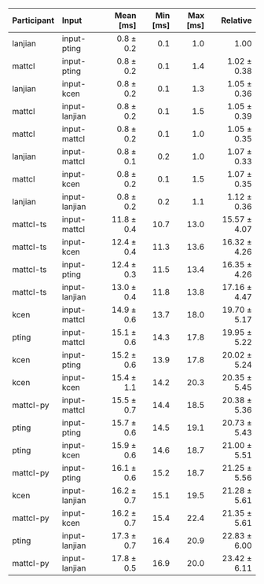 | Participant | Input | Mean [ms] | Min [ms] | Max [ms] | Relative |
|:---|:---|---:|---:|---:|---:|
| lanjian | input-pting | 0.8 ± 0.2 | 0.1 | 1.0 | 1.00 |
| mattcl | input-pting | 0.8 ± 0.2 | 0.1 | 1.4 | 1.02 ± 0.38 |
| lanjian | input-kcen | 0.8 ± 0.2 | 0.1 | 1.3 | 1.05 ± 0.36 |
| mattcl | input-lanjian | 0.8 ± 0.2 | 0.1 | 1.5 | 1.05 ± 0.39 |
| mattcl | input-mattcl | 0.8 ± 0.2 | 0.1 | 1.0 | 1.05 ± 0.35 |
| lanjian | input-mattcl | 0.8 ± 0.1 | 0.2 | 1.0 | 1.07 ± 0.33 |
| mattcl | input-kcen | 0.8 ± 0.2 | 0.1 | 1.5 | 1.07 ± 0.35 |
| lanjian | input-lanjian | 0.8 ± 0.2 | 0.2 | 1.1 | 1.12 ± 0.36 |
| mattcl-ts | input-mattcl | 11.8 ± 0.4 | 10.7 | 13.0 | 15.57 ± 4.07 |
| mattcl-ts | input-kcen | 12.4 ± 0.4 | 11.3 | 13.6 | 16.32 ± 4.26 |
| mattcl-ts | input-pting | 12.4 ± 0.3 | 11.5 | 13.4 | 16.35 ± 4.26 |
| mattcl-ts | input-lanjian | 13.0 ± 0.4 | 11.8 | 13.8 | 17.16 ± 4.47 |
| kcen | input-mattcl | 14.9 ± 0.6 | 13.7 | 18.0 | 19.70 ± 5.17 |
| pting | input-mattcl | 15.1 ± 0.6 | 14.3 | 17.8 | 19.95 ± 5.22 |
| kcen | input-pting | 15.2 ± 0.6 | 13.9 | 17.8 | 20.02 ± 5.24 |
| kcen | input-kcen | 15.4 ± 1.1 | 14.2 | 20.3 | 20.35 ± 5.45 |
| mattcl-py | input-mattcl | 15.5 ± 0.7 | 14.4 | 18.5 | 20.38 ± 5.36 |
| pting | input-pting | 15.7 ± 0.6 | 14.5 | 19.1 | 20.73 ± 5.43 |
| pting | input-kcen | 15.9 ± 0.6 | 14.6 | 18.7 | 21.00 ± 5.51 |
| mattcl-py | input-pting | 16.1 ± 0.6 | 15.2 | 18.7 | 21.25 ± 5.56 |
| kcen | input-lanjian | 16.2 ± 0.7 | 15.1 | 19.5 | 21.28 ± 5.61 |
| mattcl-py | input-kcen | 16.2 ± 0.7 | 15.4 | 22.4 | 21.35 ± 5.61 |
| pting | input-lanjian | 17.3 ± 0.7 | 16.4 | 20.9 | 22.83 ± 6.00 |
| mattcl-py | input-lanjian | 17.8 ± 0.5 | 16.9 | 20.0 | 23.42 ± 6.11 |

